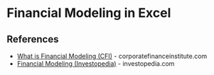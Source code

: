 # Financial Modeling in Excel


## References
* [What is Financial Modeling (CFI)](https://corporatefinanceinstitute.com/resources/knowledge/modeling/what-is-financial-modeling/) - corporatefinanceinstitute.com
* [Financial Modeling (Investopedia)](https://www.investopedia.com/terms/f/financialmodeling.asp) - investopedia.com
